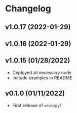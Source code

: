 # Changelog

<!--next-version-placeholder-->

## v1.0.17 (2022-01-29)


## v1.0.16 (2022-01-29)

## v1.0.15 (01/28/2022)

- Deployed all necessary code
- Include examples in README

## v0.1.0 (01/11/2022)

- First release of `covizpy`!